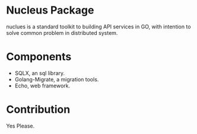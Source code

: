 # Nucleus Package

nuclues is a standard toolkit to building API services in GO, with intention to solve common problem in distributed system.

# Components

- SQLX, an sql library.
- Golang-Migrate, a migration tools.
- Echo, web framework.

# Contribution

Yes Please. 
